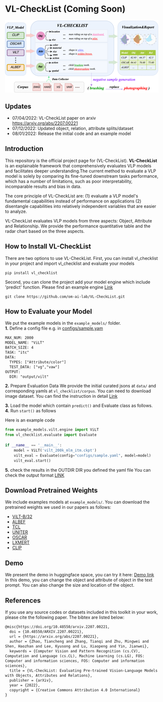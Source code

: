 # VL-CheckList (Coming Soon)

<img src="docs/overview.png" width="800"> 

## Updates
- 07/04/2022: VL-CheckList paper on arxiv https://arxiv.org/abs/2207.00221
- 07/12/2022: Updated object, relation, attribute splits/dataset
- 08/01/2022: Release the initial code and an example model

## Introduction
This repository is the official project page for (VL-CheckList). 
**VL-CheckList** is an explainable framework that comprehensively evaluates VLP models and facilitates deeper understanding.The current method to evaluate a VLP model is solely by comparing its fine-tuned downstream tasks performance, which has a number of limitations, such as poor interpretability, incomparable results and bias in data.


The core principle of VL-CheckList are: (1) evaluate a VLP model's fundamental capabilities instead of performance on applications (2) disentangle capabilities into relatively independent variables that are easier to analyze.

VL-CheckList evaluates VLP models from three aspects: Object, Attribute and Relationship. We provide the performance quantitative table and the radar chart based on the three aspects.

## How to Install VL-CheckList
There are two options to use VL-CheckList. First, you can install vl_checklist in your project and import vl_checklist and evaluate your models
```
pip install vl_checklist
```
Second, you can clone the project add your model engine which include 'predict' function. Please find an example engine [Link](./example_models/vilt/engine.py)
```
git clone https://github.com/om-ai-lab/VL-CheckList.git
```

## How to Evaluate your Model
We put the example models in the `example_models/` folder.  
**1.** Define a config file 
e.g. in [configs/sample.yam](./configs/sample.yaml)
```
MAX_NUM: 2000
MODEL_NAME: "ViLT"
BATCH_SIZE: 4
TASK: "itc"
DATA:
  TYPES: ["Attribute/color"]
  TEST_DATA: ["vg","vaw"]   
OUTPUT: 
  DIR: "output/vilt"
```
**2.** Prepare Evaluation Data
We provide the initial curated jsons at `data/` and corresponding yamls at `vl_checklist/corpus`. You can need to download image dataset. You can find the instruction in detail [Link](DATASETS.md)

**3.** Load the model which contain `predict()` and Evaluate class as follows.  
**4.** Run `start()` as follows

Here is an example code
```python
from example_models.vilt.engine import ViLT
from vl_checklist.evaluate import Evaluate

if __name__ == '__main__':
    model = ViLT('vilt_200k_mlm_itm.ckpt')
    vilt_eval = Evaluate(config="configs/sample.yaml", model=model)
    vilt_eval.start()
```    

 **5.**  check the results in the OUTDIR DIR you defined the yaml file
 You can check the output format [LINK](OUTPUT.md)

## Download Pretrained Weights
We include examples models at `example_models/`. You can download the pretrained weights we used in our papers as follows:
- [ViLT-B/32](https://github.com/dandelin/ViLT/releases/download/200k/vilt_200k_mlm_itm.ckpt)
- [ALBEF](https://storage.googleapis.com/sfr-pcl-data-research/ALBEF/ALBEF.pth)
- [TCL](https://drive.google.com/file/d/1Cb1azBdcdbm0pRMFs-tupKxILTCXlB4O/view)
- [UNITER](https://github.com/ChenRocks/UNITER)
- [OSCAR](https://biglmdiag.blob.core.windows.net/vinvl/model_ckpts/image_captioning/pretrained_base.zip)
- [LXMERT](https://drive.google.com/drive/folders/1Gq1uLUk6NdD0CcJOptXjxE6ssY5XAuat?usp=sharing)
- [CLIP](https://github.com/openai/CLIP)

## Demo
We present the demo in huggingface space, you can try it here: [Demo link](https://huggingface.co/spaces/omlab/VL_checklist_demo)  
In this demo, you can change the object and attribute of object in the text prompt. You can also change the size and location of the object.

## References
If you use any source codes or datasets included in this toolkit in your work, please cite the following paper. The bibtex are listed below:
```
@misc{https://doi.org/10.48550/arxiv.2207.00221,
  doi = {10.48550/ARXIV.2207.00221}, 
  url = {https://arxiv.org/abs/2207.00221},
  author = {Zhao, Tiancheng and Zhang, Tianqi and Zhu, Mingwei and Shen, Haozhan and Lee, Kyusong and Lu, Xiaopeng and Yin, Jianwei},
  keywords = {Computer Vision and Pattern Recognition (cs.CV), Computation and Language (cs.CL), Machine Learning (cs.LG), FOS: Computer and information sciences, FOS: Computer and information sciences},
  title = {VL-CheckList: Evaluating Pre-trained Vision-Language Models with Objects, Attributes and Relations},
  publisher = {arXiv},
  year = {2022},
  copyright = {Creative Commons Attribution 4.0 International}
}
```
